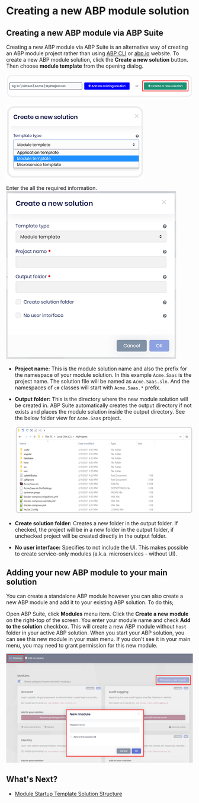 # Creating a new ABP module solution

## Creating a new ABP module via ABP Suite

Creating a new ABP module via ABP Suite is an alternative way of creating an ABP module project rather than using [ABP CLI](../cli/index.md#new) or [abp.io](https://abp.io/get-started) website. To create a new ABP module solution, click the **Create a new solution** button. Then choose **module template** from the opening dialog.

![Create a new ABP Module Solution](../images/suite-create-a-new-module-solution.png)

![Select template type](../images/suite-select-template-type.png)

Enter the all the required information.
![Create a new ABP Module Solution modal box](../images/suite-create-a-new-module-solution-modal.png)

- **Project name:** This is the module solution name and also the prefix for the namespace of your module solution. In this example `Acme.Saas` is the project name. The solution file will be named as `Acme.Saas.sln`. And the namespaces of `c#` classes will start with `Acme.Saas.*` prefix. 

- **Output folder:** This is the directory where the new module solution will be created in. ABP Suite automatically creates the output directory if not exists and places the module solution inside the output directory. See the below folder view for `Acme.Saas` project.

  ![New Solution Directory](../images/suite-new-module-solution-directory.png)

- **Create solution folder:** Creates a new folder in the output folder. If checked, the project will be in a new folder in the output folder, if unchecked project will be created directly in the output folder.

- **No user interface:** Specifies to not include the UI. This makes possible to create service-only modules (a.k.a. microservices - without UI).



## Adding your new ABP module to your main solution

You can create a standalone ABP module however you can also create a new  ABP module and add it to your existing ABP solution. To do this;

Open ABP Suite, click **Modules** menu item. Click the **Create a new module** on the right-top of the screen. You enter your module name and check **Add to the solution** checkbox. This will create a new ABP module without `host` folder in your active ABP solution. When you start your ABP solution, you can see this new module in your main menu. If you don't see it in your main menu, you may need to grant permission for this new module.

![New Solution Directory](../images/new-module-from-modules-page.png)


## What's Next?

* [Module Startup Template Solution Structure](solution-structure.md)
